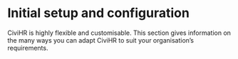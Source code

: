 Initial setup and configuration
==========

CiviHR is highly flexible and customisable. This section gives information on the many ways you can adapt CiviHR to suit your organisation’s requirements. 
 
